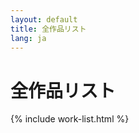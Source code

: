 ```yaml
---
layout: default
title: 全作品リスト
lang: ja
---
```


# 全作品リスト

<div class="not-neon not-list work_list">
{% include work-list.html %}
</div>
